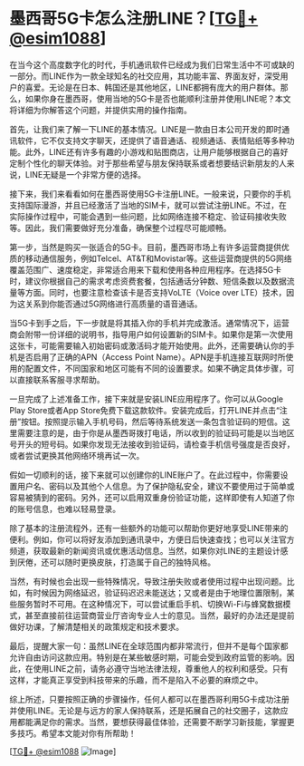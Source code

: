 # 墨西哥5G卡怎么注册LINE？[[TG💪+ @esim1088](https://t.me/s/esim1088)]

在当今这个高度数字化的时代，手机通讯软件已经成为我们日常生活中不可或缺的一部分。而LINE作为一款全球知名的社交应用，其功能丰富、界面友好，深受用户的喜爱。无论是在日本、韩国还是其他地区，LINE都拥有庞大的用户群体。那么，如果你身在墨西哥，使用当地的5G卡是否也能顺利注册并使用LINE呢？本文将详细为你解答这个问题，并提供实用的操作指南。

首先，让我们来了解一下LINE的基本情况。LINE是一款由日本公司开发的即时通讯软件，它不仅支持文字聊天，还提供了语音通话、视频通话、表情贴纸等多种功能。此外，LINE还有许多有趣的小游戏和贴图商店，让用户能够根据自己的喜好定制个性化的聊天体验。对于那些希望与朋友保持联系或者想要结识新朋友的人来说，LINE无疑是一个非常方便的选择。

接下来，我们来看看如何在墨西哥使用5G卡注册LINE。一般来说，只要你的手机支持国际漫游，并且已经激活了当地的SIM卡，就可以尝试注册LINE。不过，在实际操作过程中，可能会遇到一些问题，比如网络连接不稳定、验证码接收失败等。因此，我们需要做好充分准备，确保整个过程尽可能顺畅。

第一步，当然是购买一张适合的5G卡。目前，墨西哥市场上有许多运营商提供优质的移动通信服务，例如Telcel、AT&T和Movistar等。这些运营商提供的5G网络覆盖范围广、速度稳定，非常适合用来下载和使用各种应用程序。在选择5G卡时，建议你根据自己的需求考虑资费套餐，包括通话分钟数、短信条数以及数据流量等方面。同时，也要注意检查该卡是否支持VoLTE（Voice over LTE）技术，因为这关系到你能否通过5G网络进行高质量的语音通话。

当5G卡到手之后，下一步就是将其插入你的手机并完成激活。通常情况下，运营商会附带一份详细的说明书，指导用户如何设置新的SIM卡。如果你是第一次使用这张卡，可能需要输入初始密码或激活码才能开始使用。此外，还需要确认你的手机是否启用了正确的APN（Access Point Name）。APN是手机连接互联网时所使用的配置文件，不同国家和地区可能有不同的设置要求。如果不确定具体步骤，可以直接联系客服寻求帮助。

一旦完成了上述准备工作，接下来就是安装LINE应用程序了。你可以从Google Play Store或者App Store免费下载这款软件。安装完成后，打开LINE并点击“注册”按钮。按照提示输入手机号码，然后等待系统发送一条包含验证码的短信。这里需要注意的是，由于你是从墨西哥拨打电话，所以收到的验证码可能是以当地区号开头的短号码。如果你发现无法接收到验证码，请检查手机信号强度是否良好，或者尝试更换其他网络环境再试一次。

假如一切顺利的话，接下来就可以创建你的LINE账户了。在此过程中，你需要设置用户名、密码以及其他个人信息。为了保护隐私安全，建议不要使用过于简单或容易被猜到的密码。另外，还可以启用双重身份验证功能，这样即使有人知道了你的账号信息，也难以轻易登录。

除了基本的注册流程外，还有一些额外的功能可以帮助你更好地享受LINE带来的便利。例如，你可以将好友添加到通讯录中，方便日后快速查找；也可以关注官方频道，获取最新的新闻资讯或优惠活动信息。当然，如果你对LINE的主题设计感到厌倦，还可以随时更换皮肤，打造属于自己的独特风格。

当然，有时候也会出现一些特殊情况，导致注册失败或者使用过程中出现问题。比如，有时候因为网络延迟，验证码迟迟未能送达；又或者是由于地理位置限制，某些服务暂时不可用。在这种情况下，可以尝试重启手机、切换Wi-Fi与蜂窝数据模式，甚至直接前往运营商营业厅咨询专业人士的意见。当然，最好的办法还是提前做好功课，了解清楚相关的政策规定和技术要求。

最后，提醒大家一句：虽然LINE在全球范围内都非常流行，但并不是每个国家都允许自由访问这款应用。特别是在某些敏感时期，可能会受到政府监管的影响。因此，在使用LINE之前，请务必遵守当地法律法规，尊重他人的权利和感受。只有这样，才能真正享受到科技带来的乐趣，而不是陷入不必要的麻烦之中。

综上所述，只要按照正确的步骤操作，任何人都可以在墨西哥利用5G卡成功注册并使用LINE。无论是与远方的家人保持联系，还是拓展自己的社交圈子，这款应用都能满足你的需求。当然，要想获得最佳体验，还需要不断学习新技能，掌握更多技巧。希望本文能对你有所帮助！

[[TG💪+ @esim1088](https://t.me/s/esim1088) ![Image](https://i.postimg.cc/4NQfJmqS/Snipaste-2025-05-13-00-14-12.png)]